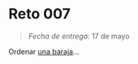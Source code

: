 # Reto 007

> *Fecha de entrega*: 17 de mayo

Ordenar [una baraja](https://github.com/mmasias/23-24-pyKlondike/tree/main/src)...

